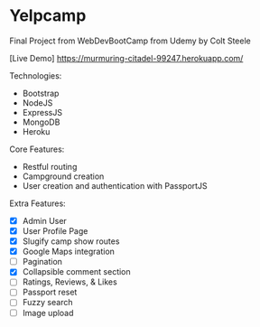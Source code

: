 # Yelpcamp

Final Project from WebDevBootCamp from Udemy by Colt Steele

[Live Demo] https://murmuring-citadel-99247.herokuapp.com/

Technologies:
- Bootstrap
- NodeJS
- ExpressJS
- MongoDB
- Heroku


Core Features:
- Restful routing
- Campground creation 
- User creation and authentication with PassportJS

Extra Features: 
- [x] Admin User
- [x] User Profile Page
- [x] Slugify camp show routes
- [x] Google Maps integration
- [ ] Pagination
- [x] Collapsible comment section
- [ ] Ratings, Reviews, & Likes
- [ ] Passport reset
- [ ] Fuzzy search
- [ ] Image upload
